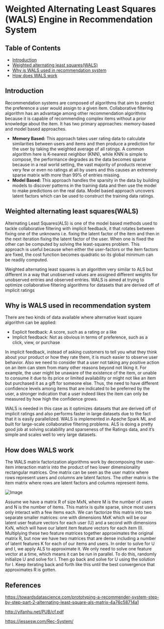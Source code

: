 # Weighted Alternating Least Squares (WALS) Engine in Recommendation System

## Table of Contents
- [Introduction](#intro)
- [Weighted alternating least squares(WALS)](#wals)
- [Why is WALS used in recommendation system](#why)
- [How does WALS  work](#how)

## Introduction<a name="intro"></a>
Recommendation systems are composed of algorithms that aim to predict the preference a user would assign to a given item. Collaborative filtering algorithm has an advantage among other recommendation algorithms because it is capable of recommending complex items without a prior knowledge about the item. It has two primary approaches: memory-based and model based approaches.
- **Memory Based:** This approach takes user rating data to calculate similarities between users and items and then produce a prediction for the user by taking the weighted average of all ratings. A common algorithm here is K-nearest neighbor (KNN), while KNN is simple to compose, the performance degrades as the data becomes sparse because in a real world setting, the vast majority of products receive very few or even no ratings at all by users and this causes an extremely sparse matrix with more than 99% of entries missing.
- **Model Based:** This approach handles the sparsity in the data by building models to discover patterns in the training data and then use the model to make predictions on the real data. Model based approach uncovers latent factors which can be used to construct the training data ratings.

## Weighted alternating least squares(WALS)<a name="wals"></a>
Alternating Least Squares(ALS) is one of the model based methods used to tackle collaborative filtering with implicit feedback, it that rotates between fixing one of the unknowns i.e. fixing the latent factor of the item and then in the next iteration fixing the latent factor of the user. When one is fixed the other can be computed by solving the least-squares problem. This approach is useful because when either the user-factors or the item factors are fixed, the cost function becomes quadratic so its global minimum can be readily computed.

Weighted alternating least squares is an algorithm very similar to ALS but different in a way that unobserved values are assigned different weights for unobserved entries and observed entries.  WALS is aimed at trying to optimize collaborative filtering algorithms for datasets that are derived off of implicit ratings

## Why is WALS used in recommendation system<a name="why"></a>
There are two kinds of data available where alternative least square algorithm can be applied:
- Explicit feedback: A score, such as a rating or a like
- Implicit feedback: Not as obvious in terms of preference, such as a click, view, or purchase

In implicit feedback, instead of asking customers to tell you what they think about your product or how they rate them, it is much easier to observe user behavior. Also we need to consider that a user not taking any positive action on an item can stem from many other reasons beyond not liking it. For example, the user might be unaware of the existence of the item, or unable to consume it due to its price or limited availability or might not like an item but purchased it as a gift for someone else. Thus, the need to have different confidence levels among items that are indicated to be preferred by the user, a stronger indication that a user indeed likes the item can only be measured by how high the confidence grows.  

WALS is needed in this case as it optimizes datasets that are derived off of implicit ratings and also performs faster in large datasets due to the fact that it is easily parallelized. WALS is implemented in Apache Spark ML and built for large-scale collaborative filtering problems. ALS is doing a pretty good job at solving scalability and sparseness of the Ratings data, and it’s simple and scales well to very large datasets.

## How does WALS  work<a name="how"></a>
The WALS matrix factorization algorithms work by decomposing the user-item interaction matrix into the product of two lower dimensionality rectangular matrices. One matrix can be seen as the user matrix where rows represent users and columns are latent factors. The other matrix is the item matrix where rows are latent factors and columns represent items.

 ![Image](https://i.imgur.com/V0cJUyC.png)

Assume we have a matrix R of size MxN, where M is the number of users and N is the number of items. This matrix is quite sparse, since most users only interact with a few items each. We can factorize this matrix into two separate smaller matrices: one with dimensions MxK which will be our latent user feature vectors for each user (U) and a second with dimensions KxN, which will have our latent item feature vectors for each item (I). Multiplying these two feature matrices together approximates the original matrix R, but now we have two matrices that are dense including a number of latent features K for each of our items and users. In order to solve for U and I, we apply ALS to approximate it. We only need to solve one feature vector at a time, which means it can be run in parallel. To do this, randomly initialize U and solve for I. Then go back and solve for U using the solution for I. Keep iterating back and forth like this until the best convergence that approximates R is gotten.

## References
https://towardsdatascience.com/prototyping-a-recommender-system-step-by-step-part-2-alternating-least-square-als-matrix-4a76c58714a1

http://yifanhu.net/PUB/cf.pdf

https://jessesw.com/Rec-System/  

